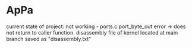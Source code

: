 # ApPa
current state of project:
not working - ports.c:port_byte_out error -> does not return to caller function.
disassembly file of kernel located at main branch saved as "disassembly.txt"
